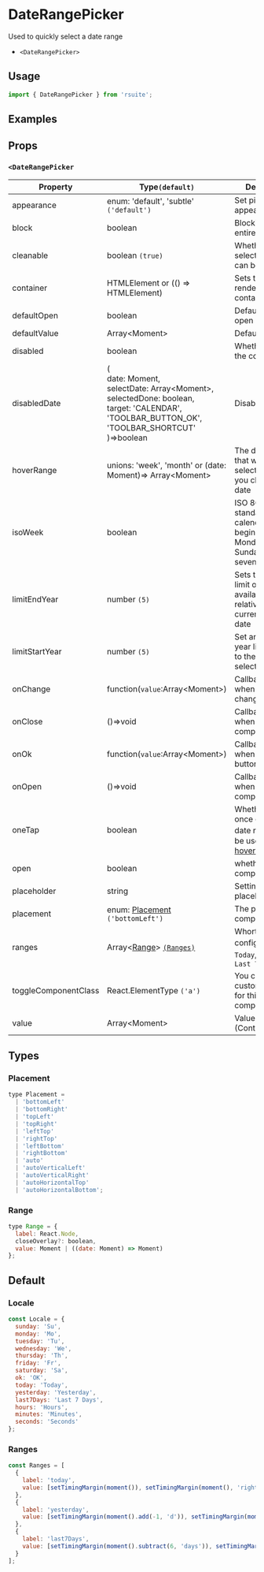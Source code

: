 # DateRangePicker

Used to quickly select a date range

* `<DateRangePicker>`

## Usage

```js
import { DateRangePicker } from 'rsuite';
```

## Examples

<!--{demo}-->

## Props

### `<DateRangePicker`

| Property             | Type`(default)`                                                                                                                                                          | Description                                                                             |
| -------------------- | ------------------------------------------------------------------------------------------------------------------------------------------------------------------------ | --------------------------------------------------------------------------------------- |
| appearance           | enum: 'default', 'subtle' `('default')`                                                                                                                                  | Set picker appearence                                                                   |
| block                | boolean                                                                                                                                                                  | Blocking an entire row                                                                  |
| cleanable            | boolean `(true)`                                                                                                                                                         | Whether the selected value can be cleared                                               |
| container            | HTMLElement or (() => HTMLElement)                                                                                                                                       | Sets the rendering container                                                            |
| defaultOpen          | boolean                                                                                                                                                                  | Default value of open property                                                          |
| defaultValue         | Array&lt;Moment&gt;                                                                                                                                                      | Default value                                                                           |
| disabled             | boolean                                                                                                                                                                  | Whether disabled the component                                                          |
| disabledDate         | (<br/> date: Moment,<br/> selectDate: Array&lt;Moment&gt;,<br/> selectedDone: boolean, <br/> target: 'CALENDAR', 'TOOLBAR_BUTTON_OK', 'TOOLBAR_SHORTCUT' <br/>)=>boolean | Disabled data                                                                           |
| hoverRange           | unions: 'week', 'month' or (date: Moment)=> Array&lt;Moment&gt;                                                                                                          | The date range that will be selected when you click on the date                         |
| isoWeek              | boolean                                                                                                                                                                  | ISO 8601 standard, each calendar week begins on Monday and Sunday on the seventh day    |
| limitEndYear         | number `(5)`                                                                                                                                                             | Sets the lower limit of the available year relative to the current selection date       |
| limitStartYear       | number `(5)`                                                                                                                                                             | Set an optional year limit relative to the current selection date                       |
| onChange             | function(`value`:Array&lt;Moment&gt;)                                                                                                                                    | Callback fired when value changed                                                       |
| onClose              | ()=>void                                                                                                                                                                 | Callback fired when close component                                                     |
| onOk                 | function(`value`:Array&lt;Moment&gt;)                                                                                                                                    | Callback fired when clicked OK button                                                   |
| onOpen               | ()=>void                                                                                                                                                                 | Callback fired when open component                                                      |
| oneTap               | boolean                                                                                                                                                                  | Whether to click once on selected date range，Can be used with [hoverRange](#clickmode) |
| open                 | boolean                                                                                                                                                                  | whether open the component                                                              |
| placeholder          | string                                                                                                                                                                   | Setting placeholders                                                                    |
| placement            | enum: [Placement](#Placement) `('bottomLeft')`                                                                                                                           | The placement of component                                                              |
| ranges               | Array<[Range](#Range)> [`(Ranges)`](#Ranges)                                                                                                                             | Whortcut config，defeult: `Today`,`Yesterday`，`Last 7 days`                            |
| toggleComponentClass | React.ElementType `('a')`                                                                                                                                                | You can use a custom element for this component                                         |
| value                | Array&lt;Moment&gt;                                                                                                                                                      | Value (Controlled)                                                                      |


## Types

### Placement

```js
type Placement =
  | 'bottomLeft'
  | 'bottomRight'
  | 'topLeft'
  | 'topRight'
  | 'leftTop'
  | 'rightTop'
  | 'leftBottom'
  | 'rightBottom'
  | 'auto'
  | 'autoVerticalLeft'
  | 'autoVerticalRight'
  | 'autoHorizontalTop'
  | 'autoHorizontalBottom';
```

### Range

```js
type Range = {
  label: React.Node,
  closeOverlay?: boolean,
  value: Moment | ((date: Moment) => Moment)
};
```

## Default

### Locale

```js
const Locale = {
  sunday: 'Su',
  monday: 'Mo',
  tuesday: 'Tu',
  wednesday: 'We',
  thursday: 'Th',
  friday: 'Fr',
  saturday: 'Sa',
  ok: 'OK',
  today: 'Today',
  yesterday: 'Yesterday',
  last7Days: 'Last 7 Days',
  hours: 'Hours',
  minutes: 'Minutes',
  seconds: 'Seconds'
};
```

### Ranges

```js
const Ranges = [
  {
    label: 'today',
    value: [setTimingMargin(moment()), setTimingMargin(moment(), 'right')]
  },
  {
    label: 'yesterday',
    value: [setTimingMargin(moment().add(-1, 'd')), setTimingMargin(moment().add(-1, 'd'), 'right')]
  },
  {
    label: 'last7Days',
    value: [setTimingMargin(moment().subtract(6, 'days')), setTimingMargin(moment(), 'right')]
  }
];
```
